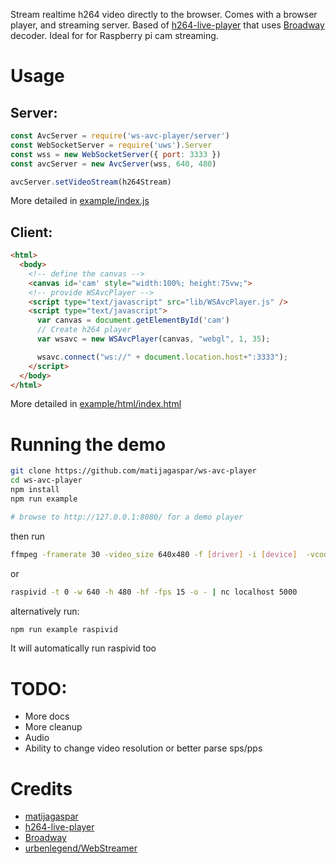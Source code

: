 
Stream realtime h264 video directly to the browser.
Comes with a browser player, and streaming server.
 Based of [h264-live-player](https://github.com/131/h264-live-player) that uses [Broadway](https://github.com/mbebenita/Broadway) decoder. Ideal for for Raspberry pi cam streaming.

# Usage

## Server:

 ```js
 const AvcServer = require('ws-avc-player/server')
 const WebSocketServer = require('uws').Server
 const wss = new WebSocketServer({ port: 3333 })
 const avcServer = new AvcServer(wss, 640, 480)

 avcServer.setVideoStream(h264Stream)
 ```
More detailed in [example/index.js](example/index.js) 

## Client: 

```html
<html>
  <body>
    <!-- define the canvas -->
    <canvas id='cam' style="width:100%; height:75vw;">
    <!-- provide WSAvcPlayer -->
    <script type="text/javascript" src="lib/WSAvcPlayer.js" />
    <script type="text/javascript">
      var canvas = document.getElementById('cam')
      // Create h264 player
      var wsavc = new WSAvcPlayer(canvas, "webgl", 1, 35);

      wsavc.connect("ws://" + document.location.host+":3333");
    </script>    
  </body>
</html>
```

More detailed in [example/html/index.html](example/html/index.html)

# Running the demo
```bash
git clone https://github.com/matijagaspar/ws-avc-player
cd ws-avc-player
npm install
npm run example

# browse to http://127.0.0.1:8080/ for a demo player

```
then run

```bash
ffmpeg -framerate 30 -video_size 640x480 -f [driver] -i [device]  -vcodec libx264 -vprofile baseline -b:v 500k -bufsize 600k -tune zerolatency -pix_fmt yuv420p -r 15 -g 30 -f rawvideo tcp://localhost:5000
```

or
```bash
raspivid -t 0 -w 640 -h 480 -hf -fps 15 -o - | nc localhost 5000
```

alternatively run:
```bash
npm run example raspivid
```
It will automatically run raspivid too

# TODO:
 * More docs
 * More cleanup
 * Audio
 * Ability to change video resolution or better parse sps/pps
 
# Credits
* [matijagaspar](https://github.com/matijagaspar)
* [h264-live-player](https://github.com/131/h264-live-player)
* [Broadway](https://github.com/mbebenita/Broadway)
* [urbenlegend/WebStreamer](https://github.com/urbenlegend/WebStreamer)
